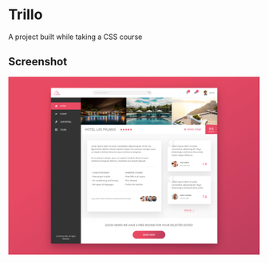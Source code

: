 # Trillo

A project built while taking a CSS course

## Screenshot
![Screenshot](https://github.com/anohene1/trillo/blob/main/img/Screenshot.png)
